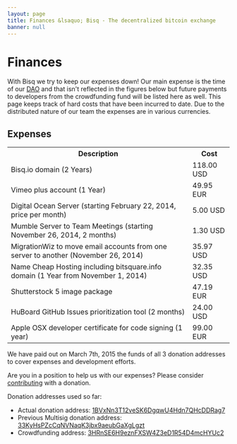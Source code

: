 ```yaml
---
layout: page
title: Finances &lsaquo; Bisq - The decentralized bitcoin exchange
banner: null
---
```

# Finances

With Bisq we try to keep our expenses down! Our main expense is the time of our [DAO](/dao/) and that isn't reflected in the figures below but future payments to developers from the crowdfunding fund will be listed here as well. This page keeps track of hard costs that have been incurred to date. Due to the distributed nature of our team the expenses are in various currencies.

## Expenses
<table style="margin-top: 0.5em;" width="100%">
  <tbody>
  <tr>
    <th>Description</th>
    <th>Cost</th>
  </tr>
  <tr>
    <td>Bisq.io domain (2 Years)</td>
    <td>118.00 USD</td>
  </tr>
  <tr>
    <td>Vimeo plus account (1 Year)</td>
    <td>49.95 EUR</td>
  </tr>
  <tr>
    <td>Digital Ocean Server (starting February 22, 2014, price per month)</td>
    <td>5.00 USD</td>
  </tr>
  <tr>
    <td>Mumble Server to Team Meetings (starting November 26, 2014, 2 months)</td>
    <td>1.30 USD</td>
  </tr>
  <tr>
    <td>MigrationWiz to move email accounts from one server to another (November 26, 2014)</td>
    <td>35.97 USD</td>
  </tr>
  <tr>
    <td>Name Cheap Hosting including bitsquare.info domain (1 Year from November 1, 2014)</td>
    <td>32.35 USD</td>
  </tr>
  <tr>
    <td>Shutterstock 5 image package</td>
    <td>47.19 EUR</td>
  </tr>
  <tr>
    <td>HuBoard GitHub Issues prioritization tool (2 months)</td>
    <td>24.00 USD</td>
  </tr>
  <tr>
    <td>Apple OSX developer certificate for code signing (1 year)</td>
    <td>99.00 EUR</td>
  </tr>
  <p>
  </p>
  </tbody>
</table>

We have paid out on March 7th, 2015 the funds of all 3 donation addresses to cover expenses and development efforts.

Are you in a position to help us with our expenses? Please consider [contributing](/contribute/) with a donation.

Donation addresses used so far:

 - Actual donation address: [1BVxNn3T12veSK6DgqwU4Hdn7QHcDDRag7](https://blockchain.info/address/1BVxNn3T12veSK6DgqwU4Hdn7QHcDDRag7)
 - Previous Multisig donation address: [33KyHsPZcCqNVNaqK3jbx9aeubGaXgLgzt](https://blockchain.info/address/33KyHsPZcCqNVNaqK3jbx9aeubGaXgLgzt)
 - Crowdfunding address: [3HRnSE6H9eznFXSW4Z3eD1R54D4mcHYUc2](https://blockchain.info/address/3HRnSE6H9eznFXSW4Z3eD1R54D4mcHYUc2)

